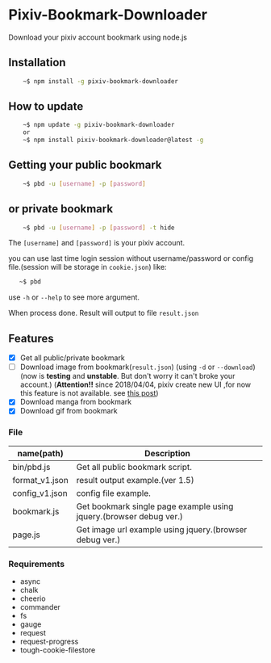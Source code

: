# Pixiv-Bookmark-Downloader

Download your pixiv account bookmark using node.js

## Installation

```sh
    ~$ npm install -g pixiv-bookmark-downloader
```

## How to update

```sh
    ~$ npm update -g pixiv-bookmark-downloader
    or
    ~$ npm install pixiv-bookmark-downloader@latest -g
```

## Getting your public bookmark

```sh
    ~$ pbd -u [username] -p [password]
```

## or private bookmark

```sh
    ~$ pbd -u [username] -p [password] -t hide
```

The `[username]` and `[password]` is your pixiv account.

you can use last time login session without username/password or config file.(session will be storage in `cookie.json`)
like:
```sh
   ~$ pbd
```

use `-h` or `--help` to see more argument.

When process done. Result will output to file `result.json`

## Features
- [x] Get all public/private bookmark
- [ ] Download image from bookmark(`result.json`) (using `-d` or `--download`)
      (now is **testing** and **unstable**. But don't worry it can't broke your account.)
      (**Attention!!** since 2018/04/04, pixiv create new UI ,for now this feature is not available. see [this post](https://www.pixiv.net/info.php?id=4532))
- [x] Download manga from bookmark
- [x] Download gif from bookmark

### File
| name(path) | Description |
|---|---|
| bin/pbd.js | Get all public bookmark script. |
| format_v1.json | result output example.(ver 1.5) |
| config_v1.json | config file example. |
| bookmark.js | Get bookmark single page example using jquery.(browser debug ver.) |
| page.js | Get image url example using jquery.(browser debug ver.) |

### Requirements
* async
* chalk
* cheerio
* commander
* fs
* gauge
* request
* request-progress
* tough-cookie-filestore
